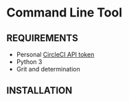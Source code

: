 # Command Line Tool

## REQUIREMENTS
- Personal [CircleCI API token](https://circleci.com/docs/managing-api-tokens/)
- Python 3
- Grit and determination

## INSTALLATION
